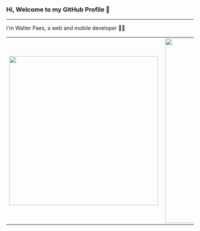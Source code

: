 ### Hi, Welcome to my GitHub Profile 👋
<hr/>
<p>I'm Walter Paes, a web and mobile developer 👨‍💻</p>

<center>
<table>
    <tr>
        <td><img width="400px" align="left" src="https://github-readme-stats.vercel.app/api/top-langs/?username=WalterPaes&hide=html&layout=compact&theme=buefy" /></td>
        <td><img width="495px" align="left" src="https://github-readme-stats.vercel.app/api?username=WalterPaes&theme=buefy"/></td>
    </tr>   
</table>
</center>
